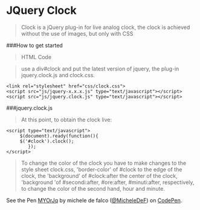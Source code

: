 # JQuery Clock

>Clock is a jQuery plug-in for  live analog clock, the clock is achieved without the use of images, but only with CSS


###How to get started

>HTML Code

<div id="clock"></div>



>use a div#clock and put the latest version of jquery, the plug-in jquery.clock.js and clock.css.

    <link rel="stylesheet" href="css/clock.css">
    <script src="js/jquery-x.x.x.js" type="text/javascript"></script>     
    <script src="js/jquery.clock.js" type="text/javascript"></script>
    
###jquery.clock.js    
 
>At this point, to obtain the clock live:

    <script type="text/javascript">
         $(document).ready(function(){
         $('#clock').clock();
            });
    </script>
    
>To change the color of the clock you have to make changes to the style sheet clock.css, 'border-color' of #clock to the edge of the clock, the 'background' of #clock:after the center of the clock, 'background 'of #secondi:after, #ore:after, #minuti:after, respectively, to change the color of the second hand, hour and minute.

<p data-height="268" data-theme-id="0" data-slug-hash="MYOrJq" data-default-tab="result" data-user="MicheleDeF" class='codepen'>See the Pen <a href='http://codepen.io/MicheleDeF/pen/MYOrJq/'>MYOrJq</a> by michele de falco (<a href='http://codepen.io/MicheleDeF'>@MicheleDeF</a>) on <a href='http://codepen.io'>CodePen</a>.</p>
